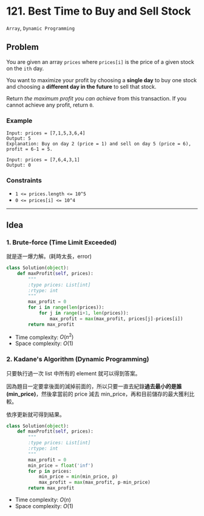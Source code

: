 # 121. Best Time to Buy and Sell Stock

`Array`, `Dynamic Programming`

## Problem

You are given an array `prices` where `prices[i]` is the price of a given stock on the `ith` day.

You want to maximize your profit by choosing a **single day** to buy one stock and choosing a **different day in the future** to sell that stock.

Return *the maximum profit you can achieve* from this transaction. If you cannot achieve any profit, return `0`.


### Example

```
Input: prices = [7,1,5,3,6,4]
Output: 5
Explanation: Buy on day 2 (price = 1) and sell on day 5 (price = 6), profit = 6-1 = 5.
```

```
Input: prices = [7,6,4,3,1]
Output: 0
```

### Constraints
* `1 <= prices.length <= 10^5`
* `0 <= prices[i] <= 10^4`

---

## Idea

### 1. Brute-force (Time Limit Exceeded)

就是逐一爆力解。(耗時太長，error)

```python
class Solution(object):
    def maxProfit(self, prices):
        """
        :type prices: List[int]
        :rtype: int
        """
        max_profit = 0
        for i in range(len(prices)):
            for j in range(i+1, len(prices)):
                max_profit = max(max_profit, prices[j]-prices[i])
        return max_profit
```
* Time complexity: $O(n^2)$
* Space complexity: $O(1)$


### 2. Kadane's Algorithm (Dynamic Programming)

只要執行過一次 list 中所有的 element 就可以得到答案。

因為題目一定要拿後面的減掉前面的，所以只要一直去紀錄**過去最小的是誰 (min_price)**，然後拿當前的 price 減去 min_price，再和目前儲存的最大獲利比較。

依序更新就可得到結果。

```python
class Solution(object):
    def maxProfit(self, prices):
        """
        :type prices: List[int]
        :rtype: int
        """
        max_profit = 0
        min_price = float('inf')
        for p in prices:
            min_price = min(min_price, p)
            max_profit = max(max_profit, p-min_price)
        return max_profit
```
* Time complexity: $O(n)$
* Space complexity: $O(1)$